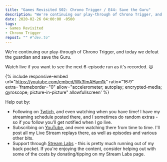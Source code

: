 ```yaml
---
title: "Games Revisited S02: Chrono Trigger / E44: Save the Guru"
description: "We're continuing our play-through of Chrono Trigger, and today we defeat the guardian and save the Guru."
date: 2020-02-26 04:00:00 -0500
tags:
- Games Revisited
- Chrono Trigger
repost: "" #"dev.to"
---
```


We're continuing our play-through of Chrono Trigger, and today we defeat the guardian and save the Guru.

Watch live if you want to see the next 6-episode run as it's recorded. :smiley:
<!--more-->

{% include responsive-embed url="https://youtube.com/embed/Wk3ImAHam1k" ratio="16:9" extra='frameborder="0" allow="accelerometer; autoplay; encrypted-media; gyroscope; picture-in-picture" allowfullscreen' %}

Help out by:
 * Following on [Twtich](https://twitch.tv/AnonJr_Live), and even watching when you have time! I have my streaming schedule posted there, and I sometimes do random extras - so if you follow you'll get notified when I go live.
 * Subscribing on [YouTube](http://www.youtube.com/channel/UCXafqhKHbkSUIrq0LAuu0tw), and even watching there from time to time. I'll post all my Live Stream replays there, as well as episodes and various other bits.
 * Support through [Stream Labs](https://streamlabs.com/anonjr_live) - this is pretty much running out of my back pocket. If you're enjoying the content, consider helping out with some of the costs by donating/tipping on my Stream Labs page.